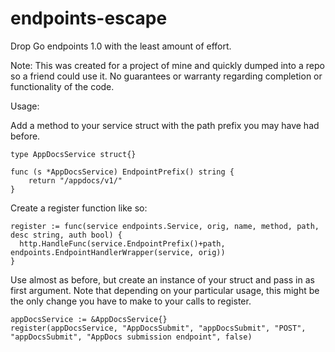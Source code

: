 # endpoints-escape
Drop Go endpoints 1.0 with the least amount of effort.

Note: This was created for a project of mine and quickly dumped into a repo so a friend could use it. No guarantees or warranty regarding completion or functionality of the code.

Usage:

Add a method to your service struct with the path prefix you may have had before.

```
type AppDocsService struct{}

func (s *AppDocsService) EndpointPrefix() string {
	return "/appdocs/v1/"
}
```

Create a register function like so:
```
register := func(service endpoints.Service, orig, name, method, path, desc string, auth bool) {
  http.HandleFunc(service.EndpointPrefix()+path, endpoints.EndpointHandlerWrapper(service, orig))
}
```
Use almost as before, but create an instance of your struct and pass in as first argument. Note that depending on your particular usage, this might be the only change you have to make to your calls to register.

```
appDocsService := &AppDocsService{}
register(appDocsService, "AppDocsSubmit", "appDocsSubmit", "POST", "appDocsSubmit", "AppDocs submission endpoint", false)
```
